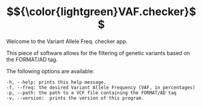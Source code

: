 # $${\color{lightgreen}VAF.checker}$$

Welcome to the Variant Allele Freq. checker app.

This piece of software allows for the filtering of genetic variants based on the FORMAT/AD tag.

The following options are available:

	-h, --help:	prints this help message.
	-f, --freq:	the desired Variant Allele Frequency (VAF, in percentages)
	-p, --path:	the path to a VCF file containing the FORMAT/AD taq
	-v, --version:	prints the version of this program.
